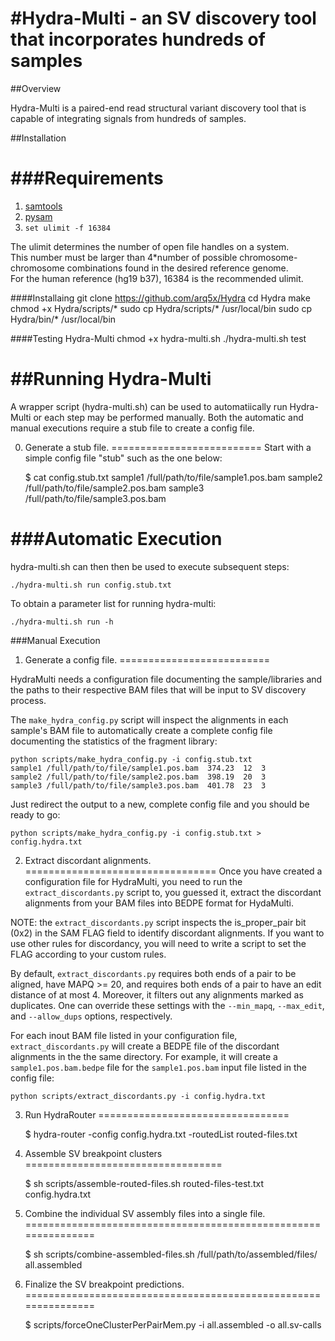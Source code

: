 #Hydra-Multi - an SV discovery tool that incorporates hundreds of samples
=======================================================================

##Overview

Hydra-Multi is a paired-end read structural variant discovery tool that is capable of integrating signals from hundreds of samples.

##Installation

###Requirements
=========================
1. [samtools](http://samtools.sourceforge.net/)
2. [pysam](https://code.google.com/p/pysam/)
3. `set ulimit -f 16384`

The ulimit determines the number of open file handles on a system.  
This number must be larger than 4*number of possible chromosome-chromosome combinations found in the desired reference genome.  
For the human reference (hg19 b37), 16384 is the recommended ulimit.

####Installaing
	git clone https://github.com/arq5x/Hydra
	cd Hydra
	make 
	chmod +x Hydra/scripts/*
	sudo cp Hydra/scripts/* /usr/local/bin
	sudo cp Hydra/bin/* /usr/local/bin

####Testing Hydra-Multi
	chmod +x hydra-multi.sh
	./hydra-multi.sh test
	
##Running Hydra-Multi
==========================
A wrapper script (hydra-multi.sh) can be used to automatiically run Hydra-Multi or each step may be performed manually. Both the automatic and manual executions require a stub file to create a config file.  

0. Generate a stub file.
==========================
Start with a simple config file "stub" such as the one below:

    $ cat config.stub.txt
    sample1	/full/path/to/file/sample1.pos.bam
    sample2	/full/path/to/file/sample2.pos.bam
    sample3	/full/path/to/file/sample3.pos.bam

###Automatic Execution
==========================

hydra-multi.sh can then then be used to execute subsequent steps:

	./hydra-multi.sh run config.stub.txt

To obtain a parameter list for running hydra-multi:

	./hydra-multi.sh run -h

	
###Manual Execution 
1. Generate a config file.
==========================

HydraMulti needs a configuration file documenting the sample/libraries and the
paths to their respective BAM files that will be input to SV discovery process.

The `make_hydra_config.py` script will inspect the alignments in each sample's
BAM file to automatically create a complete config file documenting the
statistics of the fragment library:

    python scripts/make_hydra_config.py -i config.stub.txt
    sample1	/full/path/to/file/sample1.pos.bam	374.23	12	3
    sample2	/full/path/to/file/sample2.pos.bam	398.19	20	3
    sample3	/full/path/to/file/sample3.pos.bam	401.78	23	3
	
Just redirect the output to a new, complete config file and you should be
ready to go:

    python scripts/make_hydra_config.py -i config.stub.txt > config.hydra.txt


2. Extract discordant alignments.
=================================
Once you have created a configuration file for HydraMulti, you need to run the
`extract_discordants.py` script to, you guessed it, extract the discordant 
alignments from your BAM files into BEDPE format for HydaMulti.

NOTE: the `extract_discordants.py` script inspects the is_proper_pair bit (0x2)
in the SAM FLAG field to identify discordant alignments.  If you want to use 
other rules for discordancy, you will need to write a script to set the FLAG
according to your custom rules.

By default, `extract_discordants.py` requires both ends of a pair to be aligned,
have MAPQ >= 20, and requires both ends of a pair to have an edit distance of at
most 4.  Moreover, it filters out any alignments marked as duplicates.  One can
override these settings with the `--min_mapq`, `--max_edit`, and `--allow_dups`
options, respectively.

For each inout BAM file listed in your configuration file, 
`extract_discordants.py` will create a BEDPE file of the discordant alignments
in the the same directory.  For example, it will create a `sample1.pos.bam.bedpe` 
file for the `sample1.pos.bam` input file listed in the config file:

    python scripts/extract_discordants.py -i config.hydra.txt


3. Run HydraRouter
=================================

    $ hydra-router -config config.hydra.txt -routedList routed-files.txt


4. Assemble SV breakpoint clusters
==================================

    $ sh scripts/assemble-routed-files.sh routed-files-test.txt config.hydra.txt


5. Combine the individual SV assembly files into a single file.
===============================================================

    $ sh scripts/combine-assembled-files.sh /full/path/to/assembled/files/ all.assembled


6. Finalize the SV breakpoint predictions.
===============================================================

    $ scripts/forceOneClusterPerPairMem.py -i all.assembled -o all.sv-calls
